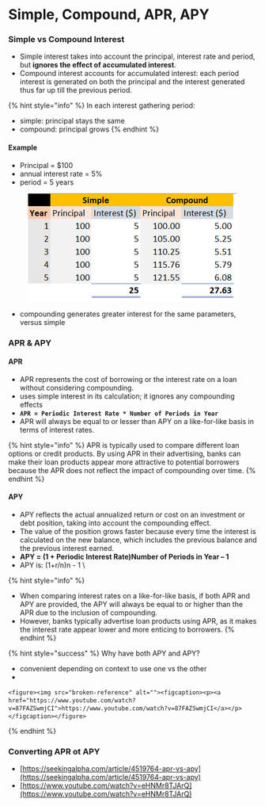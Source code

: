 # Simple, Compound, APR, APY

### Simple vs Compound Interest

* Simple interest takes into account the principal, interest rate and period, but **ignores the effect of accumulated interest**.
* Compound interest accounts for accumulated interest: each period interest is generated on both the principal and the interest generated thus far up till the previous period.

{% hint style="info" %}
In each interest gathering period:

* simple: principal stays the same
* compound: principal grows
{% endhint %}

#### Example

* Principal = $100
* annual interest rate = 5%
* period = 5 years

<figure><img src="../.gitbook/assets/image (146).png" alt=""><figcaption></figcaption></figure>

* compounding generates greater interest for the same parameters, versus simple

### APR & APY

#### APR

* APR represents the cost of borrowing or the interest rate on a loan without considering compounding.
* uses simple interest in its calculation; it ignores any compounding effects
* **`APR = Periodic Interest Rate * Number of Periods in Year`**
* APR will always be equal to or lesser than APY on a like-for-like basis in terms of interest rates.

{% hint style="info" %}
APR is typically used to compare different loan options or credit products. By using APR in their advertising, banks can make their loan products appear more attractive to potential borrowers because the APR does not reflect the impact of compounding over time.
{% endhint %}

#### APY

* APY reflects the actual annualized return or cost on an investment or debt position, taking into account the compounding effect.
* The value of the position grows faster because every time the interest is calculated on the new balance, which includes the previous balance and the previous interest earned.
* **APY = (1 + Periodic Interest Rate)Number of Periods in Year – 1**
* APY is: (1+r/n)n - 1  \


{% hint style="info" %}
* When comparing interest rates on a like-for-like basis, if both APR and APY are provided, the APY will always be equal to or higher than the APR due to the inclusion of compounding.&#x20;
* However, banks typically advertise loan products using APR, as it makes the interest rate appear lower and more enticing to borrowers.
{% endhint %}

{% hint style="success" %}
Why have both APY and APY?

* convenient depending on context to use one vs the other
*

    <figure><img src="broken-reference" alt=""><figcaption><p><a href="https://www.youtube.com/watch?v=87FAZSwmjCI">https://www.youtube.com/watch?v=87FAZSwmjCI</a></p></figcaption></figure>
{% endhint %}

### Converting APR ot APY

* [https://seekingalpha.com/article/4519764-apr-vs-apy](https://seekingalpha.com/article/4519764-apr-vs-apy)
* [https://www.youtube.com/watch?v=eHNMr8TJArQ](https://www.youtube.com/watch?v=eHNMr8TJArQ)
